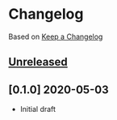 # Changelog

Based on [Keep a Changelog](https://keepachangelog.com/en/1.0.0/)


## [Unreleased]

[Unreleased]: https://github.com/codeformuenster/kustomize-helmtemplate/tree/master

## [0.1.0] 2020-05-03

- Initial draft
